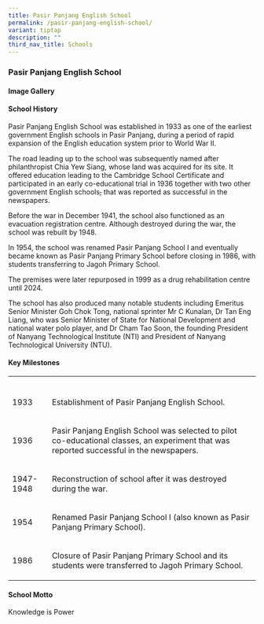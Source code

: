 ```yaml
---
title: Pasir Panjang English School
permalink: /pasir-panjang-english-school/
variant: tiptap
description: ""
third_nav_title: Schools
---
```

<h3><strong>Pasir Panjang English School</strong></h3>
<p></p>
<h4><strong>Image Gallery</strong></h4>
<p></p>
<h4><strong>School History</strong></h4>
<p>Pasir Panjang English School was established in 1933 as one of the earliest
government English schools in Pasir Panjang, during a period of rapid expansion
of the English education system prior to World War II.</p>
<p></p>
<p>The road leading up to the school was subsequently named after philanthropist
Chia Yew Siang, whose land was acquired for its site. It offered education
leading to the Cambridge School Certificate and participated in an early
co-educational trial in 1936 together with two other government English
schools<s>,</s> that was reported as successful in the newspapers.</p>
<p></p>
<p>Before the war in December 1941, the school also functioned as an evacuation
registration centre. Although destroyed during the war, the school was
rebuilt by 1948.</p>
<p>In 1954, the school was renamed Pasir Panjang School I and eventually
became known as Pasir Panjang Primary School before closing in 1986, with
students transferring to Jagoh Primary School.</p>
<p>The premises were later repurposed in 1999 as a drug rehabilitation centre
until 2024.</p>
<p></p>
<p>The school has also produced many notable students including Emeritus
Senior Minister Goh Chok Tong, national sprinter Mr C Kunalan, Dr Tan Eng
Liang, who was Senior Minister of State for National Development and national
water polo player, and Dr Cham Tao Soon, the founding President of Nanyang
Technological Institute (NTI) and President of Nanyang Technological University
(NTU).</p>
<p></p>
<h4><strong>Key Milestones</strong></h4>
<p></p>
<table style="minWidth: 50px">
<colgroup>
<col>
<col>
</colgroup>
<tbody>
<tr>
<th rowspan="1" colspan="1">
<p></p>
</th>
<th rowspan="1" colspan="1">
<p></p>
</th>
</tr>
<tr>
<td rowspan="1" colspan="1">
<p>1933</p>
</td>
<td rowspan="1" colspan="1">
<p>Establishment of Pasir Panjang English School.</p>
</td>
</tr>
<tr>
<td rowspan="1" colspan="1">
<p>1936</p>
</td>
<td rowspan="1" colspan="1">
<p>Pasir Panjang English School was selected to pilot co-educational classes,
an experiment that was reported successful in the newspapers.</p>
</td>
</tr>
<tr>
<td rowspan="1" colspan="1">
<p>1947-1948</p>
</td>
<td rowspan="1" colspan="1">
<p>Reconstruction of school after it was destroyed during the war.</p>
</td>
</tr>
<tr>
<td rowspan="1" colspan="1">
<p>1954</p>
</td>
<td rowspan="1" colspan="1">
<p>Renamed Pasir Panjang School I (also known as Pasir Panjang Primary School).</p>
</td>
</tr>
<tr>
<td rowspan="1" colspan="1">
<p>1986</p>
</td>
<td rowspan="1" colspan="1">
<p>Closure of Pasir Panjang Primary School and its students were transferred
to Jagoh Primary School.</p>
</td>
</tr>
</tbody>
</table>
<p></p>
<h4><strong>School Motto</strong></h4>
<p>Knowledge is Power</p>
<p></p>
<p></p>